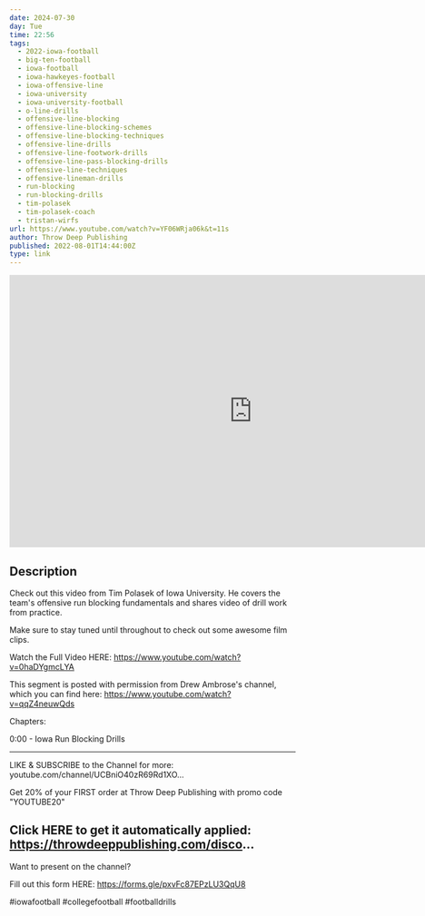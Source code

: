 ```yaml
---
date: 2024-07-30
day: Tue
time: 22:56
tags:
  - 2022-iowa-football
  - big-ten-football
  - iowa-football
  - iowa-hawkeyes-football
  - iowa-offensive-line
  - iowa-university
  - iowa-university-football
  - o-line-drills
  - offensive-line-blocking
  - offensive-line-blocking-schemes
  - offensive-line-blocking-techniques
  - offensive-line-drills
  - offensive-line-footwork-drills
  - offensive-line-pass-blocking-drills
  - offensive-line-techniques
  - offensive-lineman-drills
  - run-blocking
  - run-blocking-drills
  - tim-polasek
  - tim-polasek-coach
  - tristan-wirfs
url: https://www.youtube.com/watch?v=YF06WRja06k&t=11s
author: Throw Deep Publishing
published: 2022-08-01T14:44:00Z
type: link
---
```


<iframe width="854" height="480" src="https://www.youtube.com/embed/YF06WRja06k" frameborder="0" allowfullscreen></iframe>

## Description
Check out this video from Tim Polasek of Iowa University. He covers the team's offensive run blocking fundamentals and shares video of drill work from practice.

Make sure to stay tuned until throughout to check out some  awesome film clips.

Watch the Full Video HERE: https://www.youtube.com/watch?v=0haDYgmcLYA 

This segment is posted with permission from Drew Ambrose's channel, which you can find here: https://www.youtube.com/watch?v=qqZ4neuwQds

Chapters:

0:00 - Iowa Run Blocking Drills

-----
LIKE & SUBSCRIBE to the Channel for more: youtube.com/channel/UCBniO40zR69Rd1XO...

Get 20% of your FIRST order at Throw Deep Publishing with promo code "YOUTUBE20"

Click HERE to get it automatically applied: https://throwdeeppublishing.com/disco...
-----
Want to present on the channel?

Fill out this form HERE: https://forms.gle/pxvFc87EPzLU3QqU8

#iowafootball  #collegefootball  #footballdrills
